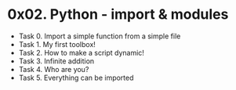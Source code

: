 # 0x02. Python - import & modules

- Task 0. Import a simple function from a simple file
- Task 1. My first toolbox!
- Task 2. How to make a script dynamic!
- Task 3. Infinite addition
- Task 4. Who are you?
- Task 5. Everything can be imported

